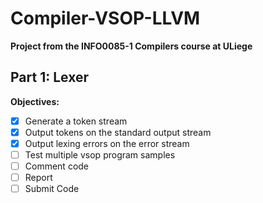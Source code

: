 # Compiler-VSOP-LLVM

**Project from the INFO0085-1 Compilers course at ULiege**

## Part 1: Lexer

**Objectives:**
+ [x] Generate a token stream
+ [x] Output tokens on the standard output stream
+ [x] Output lexing errors on the error stream
+ [ ] Test multiple vsop program samples
+ [ ] Comment code
+ [ ] Report
+ [ ] Submit Code
